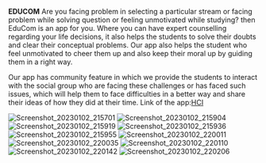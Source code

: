 **EDUCOM**
Are you facing problem in selecting a particular stream or facing problem while solving question or feeling unmotivated while studying? 
then EduCom is an app for you. Where you can have expert counselling regarding your life decisions, it also helps the students to solve 
their doubts and clear their conceptual problems. Our app also helps the student who feel unmotivated to cheer them up and also keep their
moral up by guiding them in a right way.

Our app has community feature in which we provide the students to interact with the social group who are facing these challenges or has 
faced such issues, which will help them to face difficulties in a better way and share their ideas of how they did at their time.
Link of the app:[HCI](https://bit.ly/3Gw8JW3)

![Screenshot_20230102_215701](https://user-images.githubusercontent.com/96880251/210258510-665062e7-9569-47b3-b550-0c79e7285b4e.png)
![Screenshot_20230102_215904](https://user-images.githubusercontent.com/96880251/210258519-79b3245b-852b-40a6-91be-4ada412fe50a.png)
![Screenshot_20230102_215919](https://user-images.githubusercontent.com/96880251/210258526-66a0fe61-b72e-4aab-8ba9-21639c5f9f6b.png)
![Screenshot_20230102_215936](https://user-images.githubusercontent.com/96880251/210258532-ce9f25eb-d7f8-4802-9d1c-a7d3f77c819f.png)
![Screenshot_20230102_215955](https://user-images.githubusercontent.com/96880251/210258537-5c1c2ba4-7983-4c7b-b36d-8416ef51a51e.png)
![Screenshot_20230102_220011](https://user-images.githubusercontent.com/96880251/210258554-b0973cff-d69e-4f52-ae15-25b0f425af61.png)
![Screenshot_20230102_220035](https://user-images.githubusercontent.com/96880251/210258561-12b7c7e8-af61-40ac-bf05-b8b0efc533ef.png)
![Screenshot_20230102_220110](https://user-images.githubusercontent.com/96880251/210258567-7dc76de4-546e-44cb-b4e6-b8db190b6e88.png)
![Screenshot_20230102_220142](https://user-images.githubusercontent.com/96880251/210258571-06d71e02-40a9-4e03-8eaf-a952cd6ace24.png)
![Screenshot_20230102_220206](https://user-images.githubusercontent.com/96880251/210258576-603c9785-8272-4e24-97ba-653387fd98de.png)

